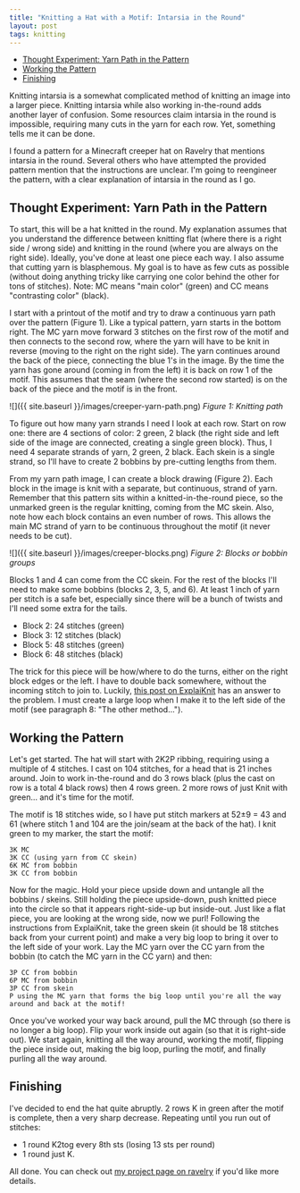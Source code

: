 ```yaml
---
title: "Knitting a Hat with a Motif: Intarsia in the Round"
layout: post
tags: knitting
---
```


<div id="table-of-contents">
<div id="text-table-of-contents">
<ul>
<li><a href="#sec-1">Thought Experiment: Yarn Path in the Pattern</a></li>
<li><a href="#sec-2">Working the Pattern</a></li>
<li><a href="#sec-3">Finishing</a></li>
</ul>
</div>
</div>

Knitting intarsia is a somewhat complicated method of knitting an image into a larger piece.
Knitting intarsia while also working in-the-round adds another layer of confusion.
Some resources claim intarsia in the round is impossible, requiring many cuts in the yarn for each row.
Yet, something tells me it can be done.

I found a pattern for a Minecraft creeper hat on Ravelry that mentions intarsia in the round.
Several others who have attempted the provided pattern mention that the instructions are unclear.
I'm going to reengineer the pattern, with a clear explanation of intarsia in the round as I go.

## Thought Experiment: Yarn Path in the Pattern<a id="sec-1" name="sec-1"></a>

To start, this will be a hat knitted in the round.
My explanation assumes that you understand the difference between knitting flat (where there is a right side / wrong side) and knitting in the round (where you are always on the right side).
Ideally, you've done at least one piece each way.
I also assume that cutting yarn is blasphemous.
My goal is to have as few cuts as possible (without doing anything tricky like carrying one color behind the other for tons of stitches).
Note: MC means "main color" (green) and CC means "contrasting color" (black).

I start with a printout of the motif and try to draw a continuous yarn path over the pattern (Figure 1).
Like a typical pattern, yarn starts in the bottom right.
The MC yarn move forward 3 stitches on the first row of the motif and then connects to the second row, where the yarn will have to be knit in reverse (moving to the right on the right side).
The yarn continues around the back of the piece, connecting the blue 1's in the image.
By the time the yarn has gone around (coming in from the left) it is back on row 1 of the motif.
This assumes that the seam (where the second row started) is on the back of the piece and the motif is in the front.

![]({{ site.baseurl }}/images/creeper-yarn-path.png)
*Figure 1: Knitting path*

To figure out how many yarn strands I need I look at each row.
Start on row one: there are 4 sections of color: 2 green, 2 black (the right side and left side of the image are connected, creating a single green block).
Thus, I need 4 separate strands of yarn, 2 green, 2 black.
Each skein is a single strand, so I'll have to create 2 bobbins by pre-cutting lengths from them.

From my yarn path image, I can create a block drawing (Figure 2).
Each block in the image is knit with a separate, but continuous, strand of yarn.
Remember that this pattern sits within a knitted-in-the-round piece, so the unmarked green is the regular knitting, coming from the MC skein.
Also, note how each block contains an even number of rows.
This allows the main MC strand of yarn to be continuous throughout the motif (it never needs to be cut).

![]({{ site.baseurl }}/images/creeper-blocks.png)
*Figure 2: Blocks or bobbin groups*

Blocks 1 and 4 can come from the CC skein.
For the rest of the blocks I'll need to make some bobbins (blocks 2, 3, 5, and 6).
At least 1 inch of yarn per stitch is a safe bet, especially since there will be a bunch of twists and I'll need some extra for the tails.

-   Block 2: 24 stitches (green)
-   Block 3: 12 stitches (black)
-   Block 5: 48 stitches (green)
-   Block 6: 48 stitches (black)

The trick for this piece will be how/where to do the turns, either on the right block edges or the left.
I have to double back somewhere, without the incoming stitch to join to.
Luckily, [this post on ExplaiKnit](http://explaiknit.typepad.com/let_me_explaiknit/2006/08/rock_around_the.html) has an answer to the problem.
I must create a large loop when I make it to the left side of the motif (see paragraph 8: "The other method&#x2026;").

## Working the Pattern<a id="sec-2" name="sec-2"></a>

Let's get started.
The hat will start with 2K2P ribbing, requiring using a multiple of 4 stitches.
I cast on 104 stitches, for a head that is 21 inches around.
Join to work in-the-round and do 3 rows black (plus the cast on row is a total 4 black rows) then 4 rows green.
2 more rows of just Knit with green… and it's time for the motif.

The motif is 18 stitches wide, so I have put stitch markers at 52±9 = 43 and 61 (where stitch 1 and 104 are the join/seam at the back of the hat).
I knit green to my marker, the start the motif:

    3K MC
    3K CC (using yarn from CC skein)
    6K MC from bobbin
    3K CC from bobbin

Now for the magic.
Hold your piece upside down and untangle all the bobbins / skeins.
Still holding the piece upside-down, push knitted piece into the circle so that it appears right-side-up but inside-out.
Just like a flat piece, you are looking at the wrong side, now we purl! Following the instructions from ExplaiKnit, take the green skein (it should be 18 stitches back from your current point) and make a very big loop to bring it over to the left side of your work.
Lay the MC yarn over the CC yarn from the bobbin (to catch the MC yarn in the CC yarn) and then:

    3P CC from bobbin
    6P MC from bobbin
    3P CC from skein
    P using the MC yarn that forms the big loop until you're all the way around and back at the motif!

Once you've worked your way back around, pull the MC through (so there is no longer a big loop).
Flip your work inside out again (so that it is right-side out).
We start again, knitting all the way around, working the motif, flipping the piece inside out, making the big loop, purling the motif, and finally purling all the way around.

## Finishing<a id="sec-3" name="sec-3"></a>

I've decided to end the hat quite abruptly.
2 rows K in green after the motif is complete, then a very sharp decrease.
Repeating until you run out of stitches:

-   1 round K2tog every 8th sts (losing 13 sts per round)
-   1 round just K.

All done.
You can check out [my project page on ravelry](https://www.ravelry.com/projects/Gonsie/cute-creeper) if you'd like more details.
